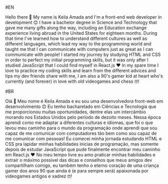 #EN

Hello there 👋 
My name is Keila Amada and I'm a front-end web developer in development 😊 I have a bachelor degree in Science and Technology that gave me many gifts along the way, including an Education exchange experience living abroad in the United States for eighteen months. During that time I've learned how to understand different cultures as well as different languages, which lead my way to the programming world and taught me that I can communicate with computers just as great as I can communicate with people! I started my journey by studying HTML and CSS in order to perfect my initial programming skills, but it was only after I studied JavaScript that I could find myself in React.js ❤️ 
In my spare time I love to practice my coding skills and learn from the different advices and tips my dev friends share with me, I am also a 90's gamer kid at heart who's currently (and forever) in love with old videogames and chess 🤓! 

#BR

Olá 👋 
Meu nome é Keila Amada e eu sou uma desenvolvedora front-web em desenvolvimento 😊 Eu tenho bacharelado em Ciências e Tecnologia que me proporcionou muitas oportunidades, dentre elas um intercâmbio morando nos Estados Unidos pelo período de dezoito meses. Nessa época aprendi como me adaptar a diferentes culturas e idiomas, que foi o que levou meu caminho para o mundo da programação onde aprendi que sou capaz de me comunicar com computadores tão bem como sou capaz de me comunicar com pessoas! Eu comecei minha jornada estudando HTML e CSS pra lapidar minhas habilidades inicias de programação, mas somente depois de estudar JavaScript que pude finalmente encontrar meu caminho em React.js ❤️ 
No meu tempo livre eu amo praticar minhas habilidades e extrair o máximo possível das dicas e conselhos que meus amigos dev compartilham comigo, eu também tenho o eterno coração de uma criança gamer dos anos 90 que ainda é (e para sempre será) apaixonada por videogames antigos e xadrez 🤓!
